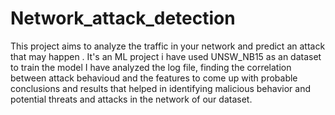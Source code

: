 # Network_attack_detection
This project aims to analyze the traffic in your network and predict an attack that may happen .
It's an ML project i have used UNSW_NB15 as an dataset to train the model
I have  analyzed the log file, finding the correlation between attack behavioud and the features to come up with probable conclusions and results that helped in identifying malicious behavior and potential threats and attacks in the network of our dataset.
